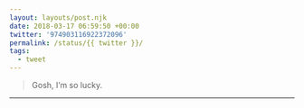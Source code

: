 ```yaml
---
layout: layouts/post.njk
date: 2018-03-17 06:59:50 +00:00
twitter: '974903116922372096'
permalink: /status/{{ twitter }}/
tags: 
  - tweet
---
```


> Gosh, I’m so lucky.

---
